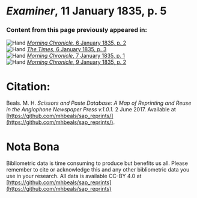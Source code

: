 # *Examiner*, 11 January 1835, p. 5  
  
### Content from this page previously appeared in:  
![Hand](http://scissorsandpaste.net/wp-content/uploads/2017/06/smallhandpointer.png) [*Morning Chronicle*, 6 January 1835, p. 2](https://mhbeals.github.io/sap_html/Morning-Chronicle/Morning-Chronicle-6-January-1835-p-2)  
![Hand](http://scissorsandpaste.net/wp-content/uploads/2017/06/smallhandpointer.png) [*The Times*, 6 January 1835, p. 3](https://mhbeals.github.io/sap_html/The-Times/The-Times-6-January-1835-p-3)  
![Hand](http://scissorsandpaste.net/wp-content/uploads/2017/06/smallhandpointer.png) [*Morning Chronicle*, 7 January 1835, p. 1](https://mhbeals.github.io/sap_html/Morning-Chronicle/Morning-Chronicle-7-January-1835-p-1)  
![Hand](http://scissorsandpaste.net/wp-content/uploads/2017/06/smallhandpointer.png) [*Morning Chronicle*, 9 January 1835, p. 2](https://mhbeals.github.io/sap_html/Morning-Chronicle/Morning-Chronicle-9-January-1835-p-2)  


# Citation: 

Beals. M. H. *Scissors and Paste Database: A Map of Reprinting and Reuse in the Anglophone Newspaper Press v.1.0.1.* 2 June 2017. Available at [https://github.com/mhbeals/sap_reprints/](https://github.com/mhbeals/sap_reprints/). 

# Nota Bona

Bibliometric data is time consuming to produce but benefits us all. Please remember to cite or acknowledge this and any other bibliometric data you use in your research. All data is available CC-BY 4.0 at [https://github.com/mhbeals/sap_reprints](https://github.com/mhbeals/sap_reprints)